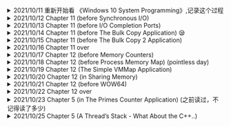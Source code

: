 

<details>
<summary>2021/10/11 重新开始看 《Windows 10 System Programming》,记录这个过程</summary>

</details>

<details>
<summary>2021/10/12 Chapter 11 (before Synchronous I/O)
</summary>

- [symlinks.cpp](./sources/symlinks.cpp)

</details>

<details>
<summary>2021/10/13 Chapter 11 (before I/O Completion Ports)
</summary>

- [apc.cpp](./sources/apc.cpp)

</details>

<details>
<summary>2021/10/14 Chapter 11 (before The Bulk Copy Application) 😪
</summary>

</details>

<details>
<summary>2021/10/15 Chapter 11 (before The Bulk Copy 2 Application)
</summary>
😭 太绕了，搞不懂

source: http://writeasync.net/?p=2201  Introducing overlapped I/O 

- [completion_ports.cpp](./sources/completion_ports.cpp)



</details>


<details>
<summary>2021/10/16 Chapter 11 over
</summary>

</details>

<details>
<summary>2021/10/17 Chapter 12 (before Memory Counters)
</summary>
</details>

<details>
<summary>2021/10/18 Chapter 12 (before Process Memory Map) (pointless day)
</summary>
</details>


<details>
<summary>2021/10/19 Chapter 12 (The Simple VMMap Application)
</summary>
</details>

<details>
<summary>2021/10/20 Chapter 12 (in Sharing Memory)
</summary>
</details>

<details>
<summary>2021/10/21 Chapter 12 (before WOW64)
</summary>
</details>

<details>
<summary>2021/10/22 Chapter 12 over 
</summary>
</details>

<details>
<summary>2021/10/23 Chapter 5 (in The Primes Counter Application) (之前读过，不记得读了多少)
</summary>
</details>

<details>
<summary>2021/10/25 Chapter 5 (A Thread’s Stack - What About the C++..)
</summary>
</details>
